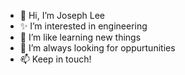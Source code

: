 - 👋 Hi, I’m Joseph Lee
- ✨ I’m interested in engineering
- 🌱 I’m like learning new things
- 👀 I’m always looking for oppurtunities
- 📫 Keep in touch!

<!---
everyday-funday/everyday-funday is a ✨ special ✨ repository because its `README.md` (this file) appears on your GitHub profile.
You can click the Preview link to take a look at your changes.
--->
